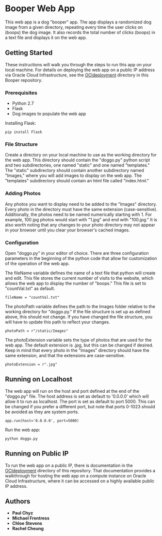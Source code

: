 # Booper Web App

This web app is a dog "booper" app. The app displays a randomized dog image from a given directory, repeating every time the user clicks on (boops) the dog image. It also records the total number of clicks (boops) in a text file and displays it on the web app.

## Getting Started

These instructions will walk you through the steps to run this app on your local machine. For details on deploying the web app on a public IP address via Oracle Cloud Infrastructure, see the [OCIdeployment](https://github.com/paulchyz/Booper) directory in this Booper repository.

### Prerequisites

* Python 2.7
* Flask
* Dog images to populate the web app

Installing Flask:
```
pip install Flask
```

### File Structure

Create a directory on your local machine to use as the working directory for the web app.  This directory should contain the "doggo.py" python script and two subdirectories, one named "static" and one named "templates." The "static" subdirectory should contain another subdirectory named "Images," where you will add images to display on the web app. The "templates" subdirectory should contain an html file called "index.html."

### Adding Photos

Any photos you want to display need to be added to the "Images" directory. Every photo in the directory must have the same extension (case-sensitive). Additionally, the photos need to be named numerically starting with 1. For example, 100 jpg photos would start with "1.jpg" and end with "100.jpg." It is also worth noting that any changes to your photo directory may not appear in your browser until you clear your browser's cached images.

### Configuration

Open "doggo.py" in your editor of choice. There are three configuration parameters in the beginning of the python code that allow for customization of the operation of the web app.

The fileName variable defines the name of a text file that python will create and edit. This file stores the current number of visits to the website, which allows the web app to display the number of "boops." This file is set to "countVal.txt" as default.

```
fileName = "countVal.txt"
```

The photoPath variable defines the path to the Images folder relative to the working directory for "doggo.py." If the file structure is set up as defined above, this should not change. If you have changed the file structure, you will have to update this path to reflect your changes.

```
photoPath = r"/static/Images"
```

The photoExtension variable sets the type of photos that are used for the web app. The default extension is .jpg, but this can be changed if desired. Keep in mind that every photo in the "Images" directory should have the same extension, and that the extensions are case-sensitive.

```
photoExtension = r".jpg"
```

## Running on Localhost

The web app will run on the host and port defined at the end of the "doggo.py" file. The host address is set as default to '0.0.0.0' which will allow it to run as localhost. The port is set as default to port 5000. This can be changed if you prefer a different port, but note that ports 0-1023 should be avoided as they are system ports.

```
app.run(host='0.0.0.0', port=5000)
```

Run the web app:
```
python doggo.py
```

## Running on Public IP

To run the web app on a public IP, there is documentation in the [OCIdeployment](https://github.com/paulchyz/Booper) directory of this repository. That documentation provides a walkthrough for hosting the web app on a compute instance on Oracle Cloud Infrastructure, where it can be accessed on a highly available public IP address.

## Authors

* **Paul Chyz**
* **Michael Frentress**
* **Chloe Stevens**
* **Rachel Cheung**